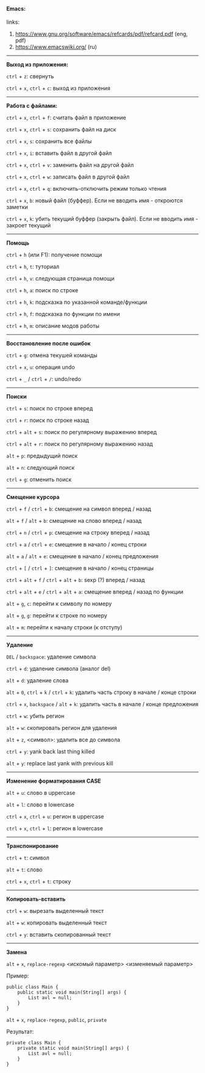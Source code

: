 #### Emacs:

links: 
1) https://www.gnu.org/software/emacs/refcards/pdf/refcard.pdf (eng, pdf)
2) https://www.emacswiki.org/ (ru)

---

**Выход из приложения:**

`ctrl` + `z`: свернуть

`ctrl` + `x`, `ctrl` + `c`: выход из приложения

---

**Работа с файлами:**

`ctrl` + `x`, `ctrl` + `f`: считать файл в приложение

`ctrl` + `x`, `ctrl` + `s`: сохранить файл на диск

`ctrl` + `x`, `s`: сохранить все файлы

`ctrl` + `x`, `i`: вставить файл в другой файл

`ctrl` + `x`, `ctrl` + `v`: заменить файл на другой файл

`ctrl` + `x`, `ctrl` + `w`: записать файл в другой файл

`ctrl` + `x`, `ctrl` + `q`: включить-отключить режим только чтения

`ctrl` + `x`, `b`: новый файл (буффер). Если не вводить имя - откроются заметки

`ctrl` + `x`, `k`: убить текущий буффер (закрыть файл). Если не вводить имя - закроет текущий

---

**Помощь**

`ctrl` + `h` (или F1): получение помощи

`ctrl` + `h`, `t`: туториал

`ctrl` + `h`, `v`: следующая страница помощи

`ctrl` + `h`, `a`: поиск по строке

`ctrl` + `h`, `k`: подсказка по указанной команде/функции

`ctrl` + `h`, `f`: подсказка по функции по имени

`ctrl` + `h`, `m`: описание модов работы

---

**Восстановление после ошибок**

`ctrl` + `g`: отмена текушей команды

`ctrl` + `x`, `u`: операция undo

`ctrl` + `_` / `ctrl` + `/`: undo/redo

---

**Поиски**

`ctrl` + `s`: поиск по строке вперед

`ctrl` + `r`: поиск по строке назад

`ctrl` + `alt` + `s`: поиск по регулярному выражению вперед

`ctrl` + `alt` + `r`: поиск по регулярному выражению назад

`alt` + `p`: предыдущий поиск

`alt` + `n`: следующий поиск

`ctrl` + `g`: отменить поиск

---

**Смещение курсора**

`ctrl` + `f` / `ctrl` + `b`: смещение на символ вперед / назад

`alt` + `f` / `alt` + `b`: смещение на слово вперед / назад

`ctrl` + `n` / `ctrl` + `p`: смещение на строку вперед / назад

`ctrl` + `a` / `ctrl` + `e`: смещение в начало / конец строки

`alt` + `a` / `alt` + `e`: смещение в начало / конец предложения

`ctrl` + `[` / `ctrl` + `]`: смещение в начало / конец страницы

`ctrl` + `alt` + `f` / `ctrl` + `alt` + `b`: sexp (?) вперед / назад

`ctrl` + `alt` + `e` / `ctrl` + `alt` + `a`: смещение вперед / назад по функции

`alt` + `g`, `c`: перейти к символу по номеру

`alt` + `g`, `g`: перейти к строке по номеру

`alt` + `m`: перейти к началу строки (к отступу)

---

**Удаление**

`DEL` / `backspace`: удаление символа

`ctrl` + `d`: удаление символа (аналог del)

`alt` + `d`: удаление слова 

`alt` + `0`, `ctrl` + `k` / `ctrl` + `k`: удалить часть строку в начале / конце строки

`ctrl` + `x`, `backspace` / `alt` + `k`: удалить часть в начале / конце предложения

`ctrl` + `w`: убить регион

`alt` + `w`: скопировать регион для удаления

`alt` + `z`, <символ>: удалить все до символа

`ctrl` + `y`: yank back last thing killed

`alt` + `y`: replace last yank with previous kill

---

**Изменение форматирования CASE**

`alt` + `u`: слово в uppercase

`alt` + `l`: слово в lowercase

`ctrl` + `x`, `ctrl` + `u`: регион в uppercase

`ctrl` + `x`, `ctrl` + `l`: регион в lowercase

---

**Транспонирование**

`ctrl` + `t`: символ

`alt` + `t`: слово

`ctrl` + `x`, `ctrl` + `t`: строку

---

**Копировать-вставить**

`ctrl` + `w`: вырезать выделенный текст

`alt` + `w`: копировать выделенный текст

`ctrl` + `y`: вставить скопированный текст

---

**Замена**

`alt` + `x`, `replace-regexp` <искомый параметр> <изменяемый параметр>

Пример:

```
public class Main {
    public static void main(String[] args) {
        List avl = null;
    }
}
```
`alt` + `x`, `replace-regexp`, `public`, `private`

Результат:
```
private class Main {
    private static void main(String[] args) {
        List avl = null;
    }
}
```
